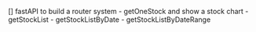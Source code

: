 [] fastAPI to build a router system
    - getOneStock and show a stock chart
    - getStockList
    - getStockListByDate
    - getStockListByDateRange
